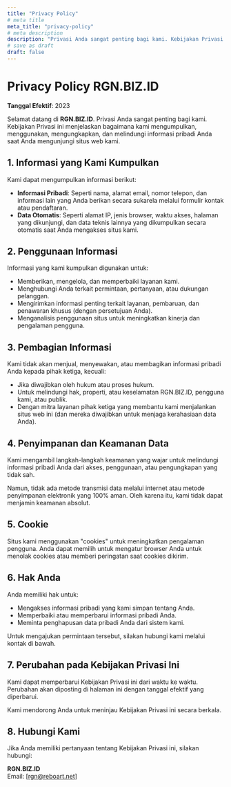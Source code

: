 ```yaml
---
title: "Privacy Policy"
# meta title
meta_title: "privacy-policy"
# meta description
description: "Privasi Anda sangat penting bagi kami. Kebijakan Privasi ini menjelaskan bagaimana kami mengumpulkan, menggunakan, mengungkapkan, dan melindungi informasi pribadi Anda saat Anda mengunjungi situs web kami."
# save as draft
draft: false
---
```


# Privacy Policy RGN.BIZ.ID

**Tanggal Efektif**: 2023

Selamat datang di **RGN.BIZ.ID**. Privasi Anda sangat penting bagi kami. Kebijakan Privasi ini menjelaskan bagaimana kami mengumpulkan, menggunakan, mengungkapkan, dan melindungi informasi pribadi Anda saat Anda mengunjungi situs web kami.

## 1. Informasi yang Kami Kumpulkan

Kami dapat mengumpulkan informasi berikut:

- **Informasi Pribadi**: Seperti nama, alamat email, nomor telepon, dan informasi lain yang Anda berikan secara sukarela melalui formulir kontak atau pendaftaran.
- **Data Otomatis**: Seperti alamat IP, jenis browser, waktu akses, halaman yang dikunjungi, dan data teknis lainnya yang dikumpulkan secara otomatis saat Anda mengakses situs kami.

## 2. Penggunaan Informasi

Informasi yang kami kumpulkan digunakan untuk:

- Memberikan, mengelola, dan memperbaiki layanan kami.
- Menghubungi Anda terkait permintaan, pertanyaan, atau dukungan pelanggan.
- Mengirimkan informasi penting terkait layanan, pembaruan, dan penawaran khusus (dengan persetujuan Anda).
- Menganalisis penggunaan situs untuk meningkatkan kinerja dan pengalaman pengguna.

## 3. Pembagian Informasi

Kami tidak akan menjual, menyewakan, atau membagikan informasi pribadi Anda kepada pihak ketiga, kecuali:

- Jika diwajibkan oleh hukum atau proses hukum.
- Untuk melindungi hak, properti, atau keselamatan RGN.BIZ.ID, pengguna kami, atau publik.
- Dengan mitra layanan pihak ketiga yang membantu kami menjalankan situs web ini (dan mereka diwajibkan untuk menjaga kerahasiaan data Anda).

## 4. Penyimpanan dan Keamanan Data

Kami mengambil langkah-langkah keamanan yang wajar untuk melindungi informasi pribadi Anda dari akses, penggunaan, atau pengungkapan yang tidak sah.

Namun, tidak ada metode transmisi data melalui internet atau metode penyimpanan elektronik yang 100% aman. Oleh karena itu, kami tidak dapat menjamin keamanan absolut.

## 5. Cookie

Situs kami menggunakan "cookies" untuk meningkatkan pengalaman pengguna. Anda dapat memilih untuk mengatur browser Anda untuk menolak cookies atau memberi peringatan saat cookies dikirim.

## 6. Hak Anda

Anda memiliki hak untuk:

- Mengakses informasi pribadi yang kami simpan tentang Anda.
- Memperbaiki atau memperbarui informasi pribadi Anda.
- Meminta penghapusan data pribadi Anda dari sistem kami.

Untuk mengajukan permintaan tersebut, silakan hubungi kami melalui kontak di bawah.

## 7. Perubahan pada Kebijakan Privasi Ini

Kami dapat memperbarui Kebijakan Privasi ini dari waktu ke waktu. Perubahan akan diposting di halaman ini dengan tanggal efektif yang diperbarui.

Kami mendorong Anda untuk meninjau Kebijakan Privasi ini secara berkala.

## 8. Hubungi Kami

Jika Anda memiliki pertanyaan tentang Kebijakan Privasi ini, silakan hubungi:

**RGN.BIZ.ID**  
Email: [rgn@reboart.net]  

